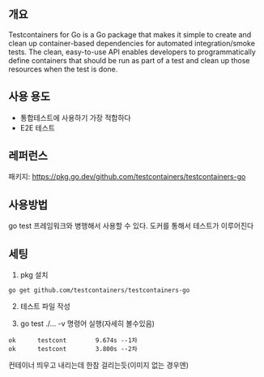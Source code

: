 ## 개요

Testcontainers for Go is a Go package that makes it simple to create and clean up container-based dependencies for automated integration/smoke tests. The clean, easy-to-use API enables developers to programmatically define containers that should be run as part of a test and clean up those resources when the test is done.

## 사용 용도

- 통합테스트에 사용하기 가장 적합하다
- E2E 테스트

## 레퍼런스

패키지: https://pkg.go.dev/github.com/testcontainers/testcontainers-go

## 사용방법

go test 프레임워크와 병행해서 사용할 수 있다.
도커를 통해서 테스트가 이루어진다

## 세팅

1. pkg 설치

```
go get github.com/testcontainers/testcontainers-go
```

2. 테스트 파일 작성

3. go test ./... -v 명령어 실행(자세히 볼수있음)

```
ok      testcont        9.674s --1차
ok      testcont        3.800s --2차
```

컨테이너 띄우고 내리는데 한참 걸리는듯(이미지 없는 경우엔)
